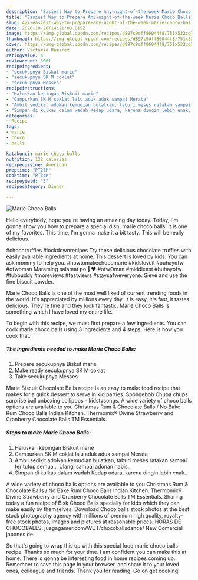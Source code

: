 ```yaml
---
description: "Easiest Way to Prepare Any-night-of-the-week Marie Choco Balls"
title: "Easiest Way to Prepare Any-night-of-the-week Marie Choco Balls"
slug: 427-easiest-way-to-prepare-any-night-of-the-week-marie-choco-balls
date: 2020-10-20T14:21:03.819Z
image: https://img-global.cpcdn.com/recipes/d897c9dff86044f8/751x532cq70/marie-choco-balls-foto-resep-utama.jpg
thumbnail: https://img-global.cpcdn.com/recipes/d897c9dff86044f8/751x532cq70/marie-choco-balls-foto-resep-utama.jpg
cover: https://img-global.cpcdn.com/recipes/d897c9dff86044f8/751x532cq70/marie-choco-balls-foto-resep-utama.jpg
author: Victoria Ramirez
ratingvalue: 4
reviewcount: 5061
recipeingredient:
- "secukupnya Biskut marie"
- "secukupnya SK M coklat"
- "secukupnya Messes"
recipeinstructions:
- "Haluskan kepingan Biskuit marie"
- "Campurkan SK M coklat lalu aduk aduk sampai Merata"
- "Ambil sedikit adoNan kemudian bulatkan, taburi meses ratakan sampai ter tutup semua... Ulangi sampai adonan habis.."
- "Simpan di kulkas dalam wadah Kedap udara, karena dingin lebih enak.."
categories:
- Recipe
tags:
- marie
- choco
- balls

katakunci: marie choco balls 
nutrition: 132 calories
recipecuisine: American
preptime: "PT27M"
cooktime: "PT34M"
recipeyield: "3"
recipecategory: Dinner

---
```



![Marie Choco Balls](https://img-global.cpcdn.com/recipes/d897c9dff86044f8/751x532cq70/marie-choco-balls-foto-resep-utama.jpg)

Hello everybody, hope you're having an amazing day today. Today, I'm gonna show you how to prepare a special dish, marie choco balls. It is one of my favorites. This time, I'm gonna make it a bit tasty. This will be really delicious.

#chocotruffles #lockdownrecipes Try these delicious chocolate truffles with easily available ingredients at home. This dessert is loved by kids. You can ask mommy to help you. #howtomakechocomarie #kidsloveit #buhayofw #ofwoman Maraming salamat po 🙏❤ #ofwOman #middleast #buhayofw #tubbuddy #moreviews #fastviews #staysafweveryone. Sieve and use the fine biscuit powder.

Marie Choco Balls is one of the most well liked of current trending foods in the world. It's appreciated by millions every day. It is easy, it's fast, it tastes delicious. They're fine and they look fantastic. Marie Choco Balls is something which I have loved my entire life.


To begin with this recipe, we must first prepare a few ingredients. You can cook marie choco balls using 3 ingredients and 4 steps. Here is how you cook that.

<!--inarticleads1-->

##### The ingredients needed to make Marie Choco Balls:

1. Prepare secukupnya Biskut marie
1. Make ready secukupnya SK M coklat
1. Take secukupnya Messes


Marie Biscuit Chocolate Balls recipe is an easy to make food recipe that makes for a quick dessert to serve in kid parties. Spongebob Chupa chups surprise ball unboxing Lollipops - kidstvsongs. A wide variety of choco balls options are available to you Christmas Rum &amp; Chocolate Balls / No Bake Rum Choco Balls Indian Kitchen. Thermomix® Divine Strawberry and Cranberry Chocolate Balls TM Essentials. 

<!--inarticleads2-->

##### Steps to make Marie Choco Balls:

1. Haluskan kepingan Biskuit marie
1. Campurkan SK M coklat lalu aduk aduk sampai Merata
1. Ambil sedikit adoNan kemudian bulatkan, taburi meses ratakan sampai ter tutup semua... Ulangi sampai adonan habis..
1. Simpan di kulkas dalam wadah Kedap udara, karena dingin lebih enak..


A wide variety of choco balls options are available to you Christmas Rum &amp; Chocolate Balls / No Bake Rum Choco Balls Indian Kitchen. Thermomix® Divine Strawberry and Cranberry Chocolate Balls TM Essentials. Sharing today a fun recipe of Bisk Choco Balls specially for kids which they can make easily by themselves. Download Choco balls stock photos at the best stock photography agency with millions of premium high quality, royalty-free stock photos, images and pictures at reasonable prices. HORAS DE CHOCOBALLS: juegagamer.com/WUT/chocoballsdance/ New Comercial japones de. 

So that's going to wrap this up with this special food marie choco balls recipe. Thanks so much for your time. I am confident you can make this at home. There is gonna be interesting food in home recipes coming up. Remember to save this page in your browser, and share it to your loved ones, colleague and friends. Thank you for reading. Go on get cooking!
